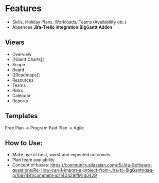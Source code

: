 # Features
- Skills, Holiday Plans, Workloads, Teams (Availability etc.)
- Absences
**Jira-Trello Integration**
**BigGantt Addon**

## Views
- Overview
- [[Gantt Charts]]
- Scope
- Board
- [[Roadmaps]]
- Resources
- Teams
- Risks
- Calendar
- Reports

## Templates
Free Plan -> Program 
Paid Plan -> Agile

## How to Use:
- Make use of best, worst and expected outcomes
- Plan team availability
- Concept of boxes: https://community.atlassian.com/t5/Jira-Software-questions/Re-How-can-I-import-a-project-from-Jira-to-BigGantt/qaq-p/1697481/comment-id/140429#M140429